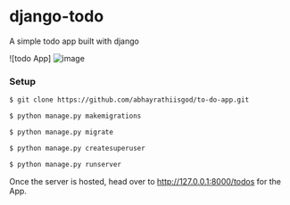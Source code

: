 # django-todo
A simple todo app built with django

![todo App]
![image](https://user-images.githubusercontent.com/86717847/218441658-024cd252-d4e3-4b8b-aae7-62d8d8a54387.png)

### Setup
```bash
$ git clone https://github.com/abhayrathiisgod/to-do-app.git
```

```bash
$ python manage.py makemigrations
```
```bash
$ python manage.py migrate
```
```bash
$ python manage.py createsuperuser
```

```bash
$ python manage.py runserver
```

Once the server is hosted, head over to http://127.0.0.1:8000/todos for the App.


